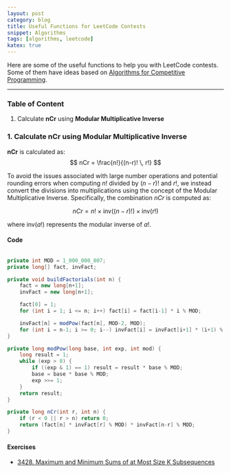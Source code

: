 ```yaml
---
layout: post
category: blog
title: Useful Functions for LeetCode Contests
snippet: Algorithms
tags: [algorithms, leetcode]
katex: true
---
```


Here are some of the useful functions to help you with LeetCode contests. Some of them have ideas based on [Algorithms for Competitive Programming](https://cp-algorithms.com).

---

### Table of Content
1. Calculate **nCr** using **Modular Multiplicative Inverse**

### 1. Calculate nCr using Modular Multiplicative Inverse

**nCr** is calculated as: 
$$
nCr = \frac{n!}{(n-r)! \, r!}
$$

To avoid the issues associated with large number operations and potential rounding errors when computing $n!$ divided by $(n-r)!$ and $r!$, we instead convert the divisions into multiplications using the concept of the Modular Multiplicative Inverse. Specifically, the combination $nCr$ is computed as:

$$
nCr = n! \times \text{inv}((n-r)!) \times \text{inv}(r!)
$$

where $\text{inv}(a!)$ represents the modular inverse of $a!$.

#### Code
```java

private int MOD = 1_000_000_007;
private long[] fact, invFact;

private void buildFactorials(int n) {
    fact = new long[n+1];
    invFact = new long[n+1];

    fact[0] = 1;
    for (int i = 1; i <= n; i++) fact[i] = fact[i-1] * i % MOD;

    invFact[n] = modPow(fact[n], MOD-2, MOD);
    for (int i = n-1; i >= 0; i--) invFact[i] = invFact[i+1] * (i+1) % MOD;
}

private long modPow(long base, int exp, int mod) {
    long result = 1;
    while (exp > 0) {
        if ((exp & 1) == 1) result = result * base % MOD;
        base = base * base % MOD;
        exp >>= 1;
    }
    return result;
}

private long nCr(int r, int n) {
    if (r < 0 || r > n) return 0;
    return (fact[n] * invFact[r] % MOD) * invFact[n-r] % MOD;
}

```

#### Exercises
- [3428. Maximum and Minimum Sums of at Most Size K Subsequences](https://leetcode.com/problems/maximum-and-minimum-sums-of-at-most-size-k-subsequences/description/)
